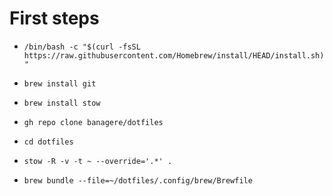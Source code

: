 # First steps
- `/bin/bash -c "$(curl -fsSL https://raw.githubusercontent.com/Homebrew/install/HEAD/install.sh)"`

- `brew install git`
- `brew install stow`

- `gh repo clone banagere/dotfiles`
- `cd dotfiles`
- `stow -R -v -t ~ --override='.*' .`
- `brew bundle --file=~/dotfiles/.config/brew/Brewfile`
